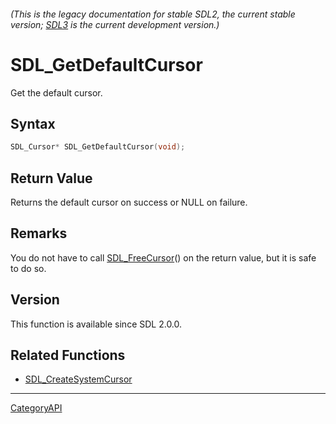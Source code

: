 ###### (This is the legacy documentation for stable SDL2, the current stable version; [SDL3](https://wiki.libsdl.org/SDL3/) is the current development version.)
# SDL_GetDefaultCursor

Get the default cursor.

## Syntax

```c
SDL_Cursor* SDL_GetDefaultCursor(void);

```

## Return Value

Returns the default cursor on success or NULL on failure.

## Remarks

You do not have to call [SDL_FreeCursor](SDL_FreeCursor.md)() on the return
value, but it is safe to do so.

## Version

This function is available since SDL 2.0.0.

## Related Functions

* [SDL_CreateSystemCursor](SDL_CreateSystemCursor.md)

----
[CategoryAPI](CategoryAPI.md)
